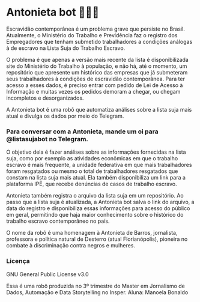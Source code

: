 # Antonieta bot 👩🏿‍💻

Escravidão contemporânea é um problema grave que persiste no Brasil. Atualmente, o Ministério do Trabalho e Previdência faz o registro dos Empregadores que tenham 
submetido trabalhadores a condições análogas à de escravo na Lista Suja do Trabalho Escravo. 

O problema é que apenas a versão mais recente da lista é disponibilizada site do Ministério do Trabalho à população, e não há, até o momento, um repositório que apresente um histórico das empresas que já submeteram seus trabalhadores à condições de escravidão contemporânea. Para ter acesso a esses dados, é preciso entrar com pedido de Lei de Acesso à Informação e muitas vezes os pedidos demoram a chegar, ou chegam incompletos e desorganizados.

A Antonieta bot é uma robô que automatiza análises sobre a lista suja mais atual e divulga os dados por meio do Telegram. 

### Para conversar com a Antonieta, mande um oi para @listasujabot no Telegram. 

O objetivo dela é fazer análises sobre as informações fornecidas na lista suja, como por exemplo as atividades econômicas em que o trabalho escravo é mais frequente, a unidade federativa em que mais trabalhadores foram resgatados ou mesmo o total de trabalhadores resgatados que constam na lista suja mais atual. Ela também disponibiliza um link para a plataforma IPÊ, que recebe denúncias de casos de trabalho escravo.

Antonieta também registra o arquivo da lista suja em um repositório. Ao passo que a lista suja é atualizada, a Antonieta bot salva o link do arquivo, a data do registro e disponibiliza essas informações para acesso do público em geral, permitindo que haja maior conhecimento sobre o histórico do trabalho escravo contemporâneo no país.

O nome da robô é uma homenagem à Antonieta de Barros, jornalista, professora e política natural de Desterro (atual Florianópolis), pioneira no combate à discriminação contra negros e mulheres. 

### Licença
GNU General Public License v3.0

Essa é uma robô produzida no 3º trimestre do Master em Jornalismo de Dados, Automação e Data Storytelling no Insper.
Aluna: Manoela Bonaldo

